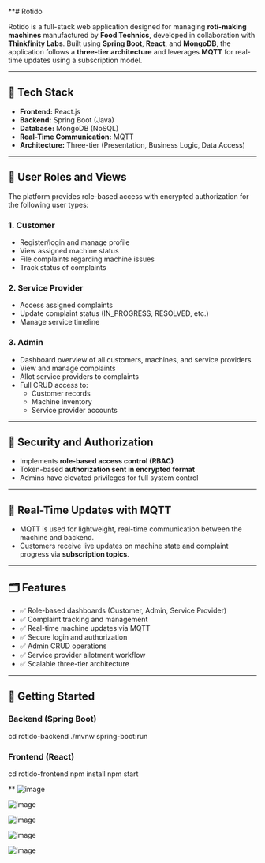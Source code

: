 **# Rotido

Rotido is a full-stack web application designed for managing **roti-making machines** manufactured by **Food Technics**, developed in collaboration with **Thinkfinity Labs**. Built using **Spring Boot**, **React**, and **MongoDB**, the application follows a **three-tier architecture** and leverages **MQTT** for real-time updates using a subscription model.

---

## 🔧 Tech Stack

- **Frontend:** React.js
- **Backend:** Spring Boot (Java)
- **Database:** MongoDB (NoSQL)
- **Real-Time Communication:** MQTT
- **Architecture:** Three-tier (Presentation, Business Logic, Data Access)

---

## 👥 User Roles and Views

The platform provides role-based access with encrypted authorization for the following user types:

### 1. **Customer**
- Register/login and manage profile
- View assigned machine status
- File complaints regarding machine issues
- Track status of complaints

### 2. **Service Provider**
- Access assigned complaints
- Update complaint status (IN_PROGRESS, RESOLVED, etc.)
- Manage service timeline

### 3. **Admin**
- Dashboard overview of all customers, machines, and service providers
- View and manage complaints
- Allot service providers to complaints
- Full CRUD access to:
  - Customer records
  - Machine inventory
  - Service provider accounts

---

## 🔐 Security and Authorization

- Implements **role-based access control (RBAC)**
- Token-based **authorization sent in encrypted format**
- Admins have elevated privileges for full system control

---

## 📡 Real-Time Updates with MQTT

- MQTT is used for lightweight, real-time communication between the machine and backend.
- Customers receive live updates on machine state and complaint progress via **subscription topics**.

---

## 🗂 Features

- ✅ Role-based dashboards (Customer, Admin, Service Provider)
- ✅ Complaint tracking and management
- ✅ Real-time machine updates via MQTT
- ✅ Secure login and authorization
- ✅ Admin CRUD operations
- ✅ Service provider allotment workflow
- ✅ Scalable three-tier architecture

---

## 🏁 Getting Started

### Backend (Spring Boot)
cd rotido-backend
./mvnw spring-boot:run

### Frontend (React)
cd rotido-frontend
npm install
npm start

**
![image](https://github.com/user-attachments/assets/e0ab52c0-a7c4-4845-9fc9-f1be2f2757f5)

![image](https://github.com/user-attachments/assets/68a5e43c-9bd3-4f72-9e38-fbac1ac593ca)

![image](https://github.com/user-attachments/assets/b1cf6c39-8c8d-437f-8f94-0cdb2d5467a2)

![image](https://github.com/user-attachments/assets/a9e1709a-b45b-4e61-8f4c-cc1fb252a588)

![image](https://github.com/user-attachments/assets/1415a2bf-5d97-4a78-b22a-b467c9337a11)

